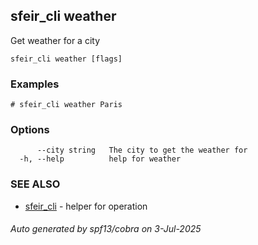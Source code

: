 ## sfeir_cli weather

Get weather for a city

```
sfeir_cli weather [flags]
```

### Examples

```
# sfeir_cli weather Paris
```

### Options

```
      --city string   The city to get the weather for
  -h, --help          help for weather
```

### SEE ALSO

* [sfeir_cli](sfeir_cli.md)	 - helper for operation

###### Auto generated by spf13/cobra on 3-Jul-2025
